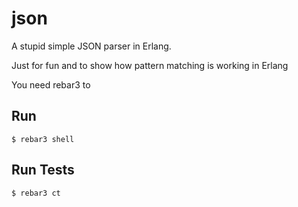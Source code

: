 # json

A stupid simple JSON parser in Erlang.

Just for fun and to show how pattern matching is working in Erlang

You need rebar3 to

## Run

    $ rebar3 shell
    
## Run Tests

    $ rebar3 ct
